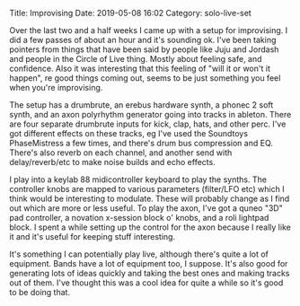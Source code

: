 Title: Improvising
Date: 2019-05-08 16:02
Category: solo-live-set

Over the last two and a half weeks I came up with a setup for improvising. I
did a few passes of about an hour and it's sounding ok. I've been taking
pointers from things that have been said by people like Juju and Jordash and
people in the Circle of Live thing. Mostly about feeling safe, and confidence.
Also it was interesting that this feeling of "will it or won't it happen", re
good things coming out, seems to be just something you feel when you're
improvising.

The setup has a drumbrute, an erebus hardware synth, a phonec 2 soft synth, and
an axon polyrhythm generator going into tracks in ableton. There are four
separate drumbrute inputs for kick, clap, hats, and other perc. I've got
different effects on these tracks, eg I've used the Soundtoys PhaseMistress a
few times, and there's drum bus compression and EQ. There's also reverb on each
channel, and another send with delay/reverb/etc to make noise builds and echo
effects.

I play into a keylab 88 midicontroller keyboard to play the synths. The
controller knobs are mapped to various parameters (filter/LFO etc) which I
think would be interesting to modulate. These will probably change as I find
out which are more or less useful. To play the axon, I've got a quneo "3D" pad
controller, a novation x-session block o' knobs, and a roli lightpad block. I
spent a while setting up the control for the axon because I really like it and it's
useful for keeping stuff interesting.

It's something I can potentially play live, although there's quite a lot of
equipment. Bands have a lot of equipment too, I suppose. It's also good for
generating lots of ideas quickly and taking the best ones and making tracks out
of them. I've thought this was a cool idea for quite a while so it's good to be
doing that.
